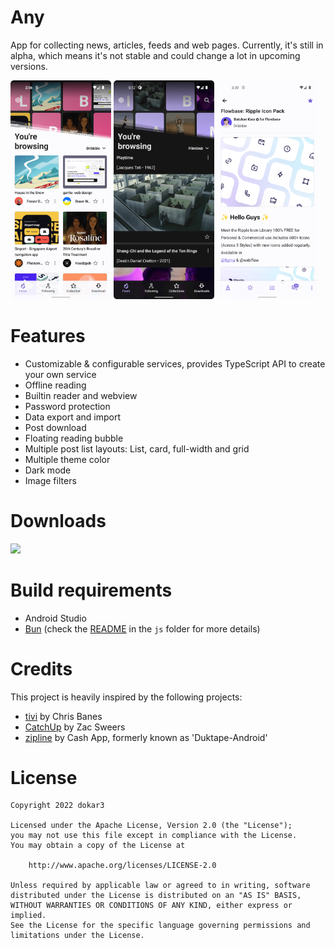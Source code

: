 # Any

App for collecting news, articles, feeds and web pages. Currently, it's still in alpha, which means it's not stable and could change a lot in upcoming versions.

<a href="./images/screenshot_fresh_dribbble.png"><img src="./images/screenshot_fresh_dribbble.png" width="32%"/></a>
<a href="./images/screenshot_fresh_filmgrab.png"><img src="./images/screenshot_fresh_filmgrab.png" width="32%"/></a>
<a href="./images/screenshot_post.png"><img src="./images/screenshot_post.png" width="32%"/></a>

# Features

- Customizable & configurable services, provides TypeScript API to create your own service
- Offline reading
- Builtin reader and webview
- Password protection
- Data export and import
- Post download
- Floating reading bubble
- Multiple post list layouts: List, card, full-width and grid
- Multiple theme color
- Dark mode
- Image filters

# Downloads

<a href="https://github.com/dokar3/any/releases">
<img src="https://img.shields.io/static/v1?label=&message=GitHub%20Releases&color=000&labelColor=785fd5&style=for-the-badge&logo=github"/>
</a>

# Build requirements

- Android Studio
- [Bun](https://bun.sh) (check the [README](js/README.md) in the `js` folder for more details)

# Credits

This project is heavily inspired by the following projects:

- [tivi](https://github.com/chrisbanes/tivi) by Chris Banes
- [CatchUp](https://github.com/ZacSweers/CatchUp) by Zac Sweers
- [zipline](https://github.com/cashapp/zipline) by Cash App, formerly known as 'Duktape-Android'

# License

```
Copyright 2022 dokar3

Licensed under the Apache License, Version 2.0 (the "License");
you may not use this file except in compliance with the License.
You may obtain a copy of the License at

    http://www.apache.org/licenses/LICENSE-2.0

Unless required by applicable law or agreed to in writing, software
distributed under the License is distributed on an "AS IS" BASIS,
WITHOUT WARRANTIES OR CONDITIONS OF ANY KIND, either express or implied.
See the License for the specific language governing permissions and
limitations under the License.
```
